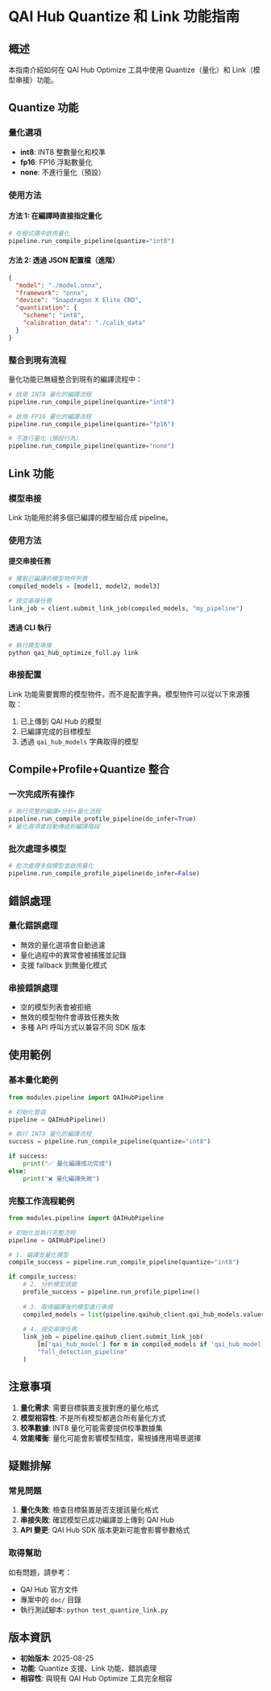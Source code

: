 # QAI Hub Quantize 和 Link 功能指南

## 概述

本指南介紹如何在 QAI Hub Optimize 工具中使用 Quantize（量化）和 Link（模型串接）功能。

## Quantize 功能

### 量化選項

- **int8**: INT8 整數量化和校準
- **fp16**: FP16 浮點數量化  
- **none**: 不進行量化（預設）

### 使用方法

#### 方法 1: 在編譯時直接指定量化

```python
# 在程式碼中啟用量化
pipeline.run_compile_pipeline(quantize="int8")
```

#### 方法 2: 透過 JSON 配置檔（進階）

```json
{
  "model": "./model.onnx",
  "framework": "onnx", 
  "device": "Snapdragon X Elite CRD",
  "quantization": {
    "scheme": "int8",
    "calibration_data": "./calib_data"
  }
}
```

### 整合到現有流程

量化功能已無縫整合到現有的編譯流程中：

```python
# 啟用 INT8 量化的編譯流程
pipeline.run_compile_pipeline(quantize="int8")

# 啟用 FP16 量化的編譯流程  
pipeline.run_compile_pipeline(quantize="fp16")

# 不進行量化（預設行為）
pipeline.run_compile_pipeline(quantize="none")
```

## Link 功能

### 模型串接

Link 功能用於將多個已編譯的模型組合成 pipeline。

### 使用方法

#### 提交串接任務

```python
# 獲取已編譯的模型物件列表
compiled_models = [model1, model2, model3]

# 提交串接任務
link_job = client.submit_link_job(compiled_models, "my_pipeline")
```

#### 透過 CLI 執行

```bash
# 執行模型串接
python qai_hub_optimize_full.py link
```

### 串接配置

Link 功能需要實際的模型物件，而不是配置字典。模型物件可以從以下來源獲取：

1. 已上傳到 QAI Hub 的模型
2. 已編譯完成的目標模型
3. 透過 `qai_hub_models` 字典取得的模型

## Compile+Profile+Quantize 整合

### 一次完成所有操作

```python
# 執行完整的編譯+分析+量化流程
pipeline.run_compile_profile_pipeline(do_infer=True)
# 量化選項會自動傳遞到編譯階段
```

### 批次處理多模型

```python
# 批次處理多個模型並啟用量化
pipeline.run_compile_profile_pipeline(do_infer=False)
```

## 錯誤處理

### 量化錯誤處理

- 無效的量化選項會自動過濾
- 量化過程中的異常會被捕獲並記錄
- 支援 fallback 到無量化模式

### 串接錯誤處理  

- 空的模型列表會被拒絕
- 無效的模型物件會導致任務失敗
- 多種 API 呼叫方式以兼容不同 SDK 版本

## 使用範例

### 基本量化範例

```python
from modules.pipeline import QAIHubPipeline

# 初始化管道
pipeline = QAIHubPipeline()

# 執行 INT8 量化的編譯流程
success = pipeline.run_compile_pipeline(quantize="int8")

if success:
    print("✅ 量化編譯成功完成")
else:
    print("❌ 量化編譯失敗")
```

### 完整工作流程範例

```python
from modules.pipeline import QAIHubPipeline

# 初始化並執行完整流程
pipeline = QAIHubPipeline()

# 1. 編譯並量化模型
compile_success = pipeline.run_compile_pipeline(quantize="int8")

if compile_success:
    # 2. 分析模型效能
    profile_success = pipeline.run_profile_pipeline()
    
    # 3. 取得編譯後的模型進行串接
    compiled_models = list(pipeline.qaihub_client.qai_hub_models.values())
    
    # 4. 提交串接任務
    link_job = pipeline.qaihub_client.submit_link_job(
        [m['qai_hub_model'] for m in compiled_models if 'qai_hub_model' in m],
        "fall_detection_pipeline"
    )
```

## 注意事項

1. **量化需求**: 需要目標裝置支援對應的量化格式
2. **模型相容性**: 不是所有模型都適合所有量化方式
3. **校準數據**: INT8 量化可能需要提供校準數據集
4. **效能權衡**: 量化可能會影響模型精度，需根據應用場景選擇

## 疑難排解

### 常見問題

1. **量化失敗**: 檢查目標裝置是否支援該量化格式
2. **串接失敗**: 確認模型已成功編譯並上傳到 QAI Hub
3. **API 變更**: QAI Hub SDK 版本更新可能會影響參數格式

### 取得幫助

如有問題，請參考：
- QAI Hub 官方文件
- 專案中的 `doc/` 目錄
- 執行測試腳本: `python test_quantize_link.py`

## 版本資訊

- **初始版本**: 2025-08-25
- **功能**: Quantize 支援、Link 功能、錯誤處理
- **相容性**: 與現有 QAI Hub Optimize 工具完全相容
